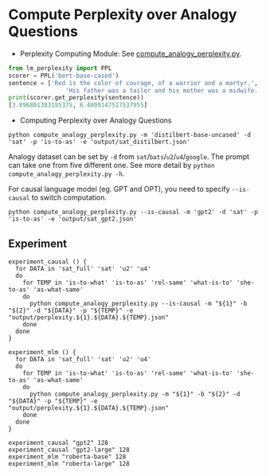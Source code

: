 # Compute Perplexity over Analogy Questions

- Perplexity Computing Module: See [compute_analogy_perplexity.py](./compute_analogy_perplexity.py).

```python
from lm_perplexity import PPL
scorer = PPL('bert-base-cased')
sentence = ['Red is the color of courage, of a warrior and a martyr.',
                'His father was a tailor and his mother was a midwife.',]
print(scorer.get_perplexity(sentence))
[3.896801383195375, 6.4809147517537955]
```

- Computing Perplexity over Analogy Questions
```shell
python compute_analogy_perplexity.py -m 'distilbert-base-uncased' -d 'sat' -p 'is-to-as' -e 'output/sat_distilbert.json'
```
Analogy dataset can be set by `-d` from `sat`/`bats`/`u2`/`u4`/`google`. The prompt can take one from five different one. See more detail by `python compute_analogy_perplexity.py -h`.

For causal language model (eg. GPT and OPT), you need to specify `--is-causal` to switch computation.  
```shell
python compute_analogy_perplexity.py --is-causal -m 'gpt2' -d 'sat' -p 'is-to-as' -e 'output/sat_gpt2.json'
```


## Experiment
```shell
experiment_causal () {
  for DATA in 'sat_full' 'sat' 'u2' 'u4'
  do
    for TEMP in 'is-to-what' 'is-to-as' 'rel-same' 'what-is-to' 'she-to-as' 'as-what-same'
    do
      python compute_analogy_perplexity.py --is-causal -m "${1}" -b "${2}" -d "${DATA}" -p "${TEMP}" -e "output/perplexity.${1}.${DATA}.${TEMP}.json"
    done
  done
}

experiment_mlm () {
  for DATA in 'sat_full' 'sat' 'u2' 'u4'
  do
    for TEMP in 'is-to-what' 'is-to-as' 'rel-same' 'what-is-to' 'she-to-as' 'as-what-same'
    do
      python compute_analogy_perplexity.py -m "${1}" -b "${2}" -d "${DATA}" -p "${TEMP}" -e "output/perplexity.${1}.${DATA}.${TEMP}.json"
    done
  done
}

experiment_causal "gpt2" 128
experiment_causal "gpt2-large" 128
experiment_mlm "roberta-base" 128
experiment_mlm "roberta-large" 128
```